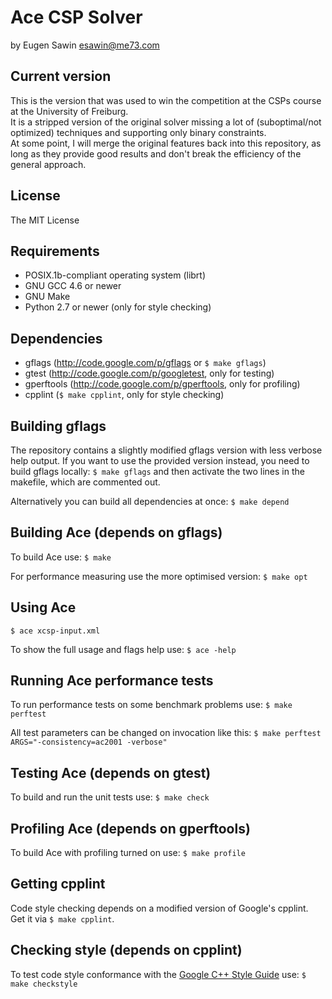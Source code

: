 # Ace CSP Solver
by Eugen Sawin <esawin@me73.com>

## Current version
This is the version that was used to win the competition at the CSPs course at
the University of Freiburg.   
It is a stripped version of the original solver missing a lot of
(suboptimal/not optimized) techniques and supporting only binary constraints.  
At some point, I will merge the original features back into this repository, as
long as they provide good results and don't break the efficiency of the general
approach.

## License
The MIT License

## Requirements
  * POSIX.1b-compliant operating system (librt)
  * GNU GCC 4.6 or newer
  * GNU Make
  * Python 2.7 or newer (only for style checking)

## Dependencies
  * gflags (http://code.google.com/p/gflags or `$ make gflags`)
  * gtest (http://code.google.com/p/googletest, only for testing)
  * gperftools (http://code.google.com/p/gperftools, only for profiling)
  * cpplint (`$ make cpplint`, only for style checking)

## Building gflags
  The repository contains a slightly modified gflags version with less verbose
  help output.
  If you want to use the provided version instead, you need to build gflags
  locally:
  `$ make gflags`
  and then activate the two lines in the makefile, which are commented out.

  Alternatively you can build all dependencies at once:
  `$ make depend`

## Building Ace (depends on gflags)
  To build Ace use:
  `$ make`

  For performance measuring use the more optimised version:
  `$ make opt`

## Using Ace
  `$ ace xcsp-input.xml`

  To show the full usage and flags help use:
  `$ ace -help`

## Running Ace performance tests
  To run performance tests on some benchmark problems use:
  `$ make perftest`

  All test parameters can be changed on invocation like this:
  `$ make perftest ARGS="-consistency=ac2001 -verbose"`

## Testing Ace (depends on gtest)
  To build and run the unit tests use:
  `$ make check`

## Profiling Ace (depends on gperftools)
  To build Ace with profiling turned on use:
  `$ make profile`

## Getting cpplint
  Code style checking depends on a modified version of Google's cpplint.  
  Get it via `$ make cpplint`.

## Checking style (depends on cpplint)
  To test code style conformance with the [Google C++ Style Guide](http://google-styleguide.googlecode.com/svn/trunk/cppguide.xml) use:
  `$ make checkstyle`
